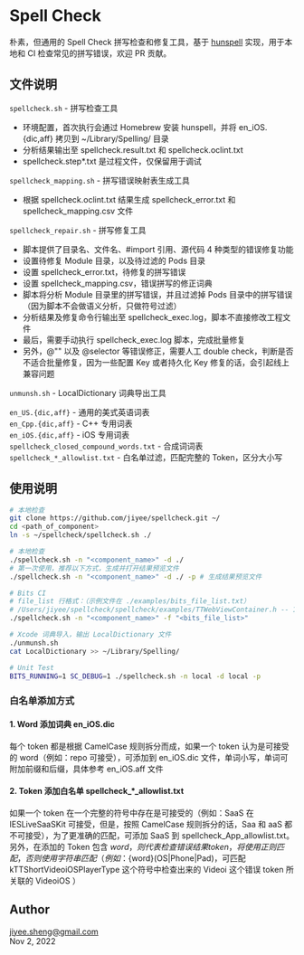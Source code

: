 # Spell Check

朴素，但通用的 Spell Check 拼写检查和修复工具，基于 [hunspell](https://github.com/hunspell/hunspell) 实现，用于本地和 CI 检查常见的拼写错误，欢迎 PR 贡献。

## 文件说明

`spellcheck.sh` - 拼写检查工具  
- 环境配置，首次执行会通过 Homebrew 安装 hunspell，并将 en_iOS.{dic,aff} 拷贝到 ~/Library/Spelling/ 目录  
- 分析结果输出至 spellcheck.result.txt 和 spellcheck.oclint.txt  
- spellcheck.step\*.txt 是过程文件，仅保留用于调试 

`spellcheck_mapping.sh` - 拼写错误映射表生成工具  
- 根据 spellcheck.oclint.txt 结果生成 spellcheck_error.txt 和 spellcheck_mapping.csv 文件

`spellcheck_repair.sh` - 拼写修复工具  
- 脚本提供了目录名、文件名、#import 引用、源代码 4 种类型的错误修复功能  
- 设置待修复 Module 目录，以及待过滤的 Pods 目录
- 设置 spellcheck_error.txt，待修复的拼写错误  
- 设置 spellcheck_mapping.csv，错误拼写的修正词典  
- 脚本将分析 Module 目录里的拼写错误，并且过滤掉 Pods 目录中的拼写错误（因为脚本不会做语义分析，只做符号过滤）  
- 分析结果及修复命令行输出至 spellcheck_exec.log，脚本不直接修改工程文件  
- 最后，需要手动执行 spellcheck_exec.log 脚本，完成批量修复  
- 另外，@"" 以及 @selector 等错误修正，需要人工 double check，判断是否不适合批量修复，因为一些配置 Key 或者持久化 Key 修复的话，会引起线上兼容问题  

`unmunsh.sh` - LocalDictionary 词典导出工具

`en_US.{dic,aff}` - 通用的美式英语词表  
`en_Cpp.{dic,aff}` - C++ 专用词表  
`en_iOS.{dic,aff}` - iOS 专用词表  
`spellcheck_closed_compound_words.txt` - 合成词词表
`spellcheck_*_allowlist.txt` - 白名单过滤，匹配完整的 Token，区分大小写

## 使用说明

``` bash
# 本地检查
git clone https://github.com/jiyee/spellcheck.git ~/
cd <path_of_component>
ln -s ~/spellcheck/spellcheck.sh ./

# 本地检查
./spellcheck.sh -n "<component_name>" -d ./
# 第一次使用，推荐以下方式，生成并打开结果预览文件
./spellcheck.sh -n "<component_name>" -d ./ -p # 生成结果预览文件

# Bits CI
# file_list 行格式：（示例文件在 ./examples/bits_file_list.txt）
# /Users/jiyee/spellcheck/spellcheck/examples/TTWebViewContainer.h -- 101,102,103,104
./spellcheck.sh -n "<component_name>" -f "<bits_file_list>"

# Xcode 词典导入，输出 LocalDictionary 文件
./unmunsh.sh
cat LocalDictionary >> ~/Library/Spelling/

# Unit Test
BITS_RUNNING=1 SC_DEBUG=1 ./spellcheck.sh -n local -d local -p
```

### 白名单添加方式
#### 1. Word 添加词典 en_iOS.dic  
每个 token 都是根据 CamelCase 规则拆分而成，如果一个 token 认为是可接受的 word（例如：repo 可接受），可添加到 en_iOS.dic 文件，单词小写，单词可附加前缀和后缀，具体参考 en_iOS.aff 文件


#### 2. Token 添加白名单 spellcheck_*_allowlist.txt
如果一个 token 在一个完整的符号中存在是可接受的（例如：SaaS 在 IESLiveSaaSKit 可接受，但是，按照 CamelCase 规则拆分的话，Saa 和 aaS 都不可接受），为了更准确的匹配，可添加 SaaS 到 spellcheck_App_allowlist.txt。另外，在添加的 Token 包含 ${word}，则代表检查错误结果 token，将使用正则匹配，否则使用字符串匹配（例如：${word}(OS|Phone|Pad)，可匹配 kTTShortVideoiOSPlayerType 这个符号中检查出来的 Videoi 这个错误 token 所关联的 VideoiOS ）

## Author

jiyee.sheng@gmail.com  
Nov 2, 2022  
